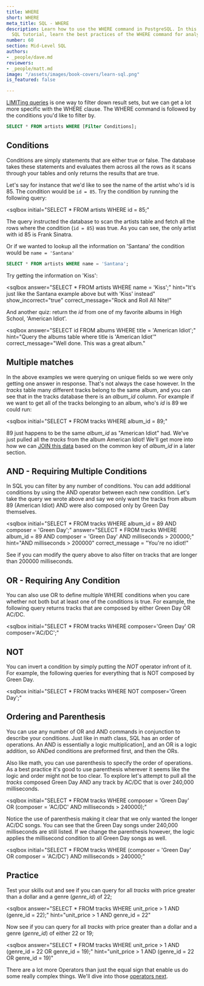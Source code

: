 ```yaml
---
title: WHERE
short: WHERE
meta_title: SQL - WHERE
description: Learn how to use the WHERE command in PostgreSQL. In this interactive
  SQL tutorial, learn the best practices of the WHERE command for analysis and exploration.
number: 60
section: Mid-Level SQL
authors:
- _people/dave.md
reviewers:
- _people/matt.md
image: "/assets/images/book-covers/learn-sql.png"
is_featured: false

---
```

[LIMITing queries](../limit/) is one way to filter down result sets, but we can get a lot more specific with the WHERE clause.  The WHERE command is followed by the conditions you'd like to filter by.

```sql
SELECT * FROM artists WHERE [Filter Conditions];
```

## Conditions

Conditions are simply statements that are either true or false.  The database takes these statements and evaluates them across all the rows as it scans through your tables and only returns the results that are true.

Let's say for instance that we'd like to see the name of the artist who's id is 85.  The condition would be `id = 85`.  Try the condition by running the following query:

<sqlbox
initial="SELECT * FROM artists WHERE id = 85;"

> </sqlbox>

The query instructed the database to scan the artists table and fetch all the rows where the condition (`id = 85`) was true.  As you can see, the only artist with id 85 is Frank Sinatra.

Or if we wanted to lookup all the information on 'Santana' the condition would be `name = 'Santana'`

```sql
SELECT * FROM artists WHERE name = 'Santana';
```

Try getting the information on 'Kiss':

<sqlbox
answer="SELECT * FROM artists WHERE name = 'Kiss';"
hint="It's just like the Santana example above but with 'Kiss' instead"
show_incorrect="true"
correct_message="Rock and Roll All Nite!"

> </sqlbox>

And another quiz: return the _id_ from one of my favorite albums in High School, 'American Idiot'.

<sqlbox
answer="SELECT id FROM albums WHERE title = 'American Idiot';"
hint="Query the albums table where title is 'American Idiot'"
correct_message="Well done.  This was a great album."

> </sqlbox>

## Multiple matches

In the above examples we were querying on unique fields so we were only getting one answer in response.  That's not always the case however.  In the _tracks_ table many different tracks belong to the same album, and you can see that in the tracks database there is an _album_id_ column.  For example if we want to get all of the tracks belonging to an album, who's _id_ is 89 we could run:

<sqlbox
initial="SELECT * FROM tracks WHERE album_id = 89;"

> </sqlbox>

89 just happens to be the same _album_id_ as "American Idiot" had.  We've just pulled all the _tracks_ from the album American Idiot!  We'll get more into how we can [JOIN this data](/learn-sql/joins/) based on the common key of _album_id_ in a later section.

## AND - Requiring Multiple Conditions

In SQL you can filter by any number of conditions.  You can add additional conditions by using the AND operator between each new condition.  Let's take the query we wrote above and say we only want the tracks from album 89 (American Idiot) AND were also composed only by Green Day themselves.

<sqlbox
initial="SELECT * FROM tracks WHERE album_id = 89 AND composer = 'Green Day';"
answer="SELECT * FROM tracks WHERE album_id = 89 AND composer = 'Green Day' AND milliseconds > 200000;"
hint="AND milliseconds > 200000"
correct_message = "You're no idiot!"

> </sqlbox>

See if you can modify the query above to also filter on tracks that are longer than 200000 milliseconds.

## OR - Requiring Any Condition

You can also use OR to define multiple WHERE conditions when you care whether not both but at least one of the conditions is true.  For example, the following query returns tracks that are composed by either Green Day OR AC/DC.

<sqlbox
initial="SELECT * FROM tracks WHERE composer='Green Day' OR composer='AC/DC';"

> </sqlbox>

## NOT

You can invert a condition by simply putting the _NOT_ operator infront of it.  For example, the following queries for everything that is NOT composed by Green Day.

<sqlbox
initial="SELECT * FROM tracks WHERE NOT composer='Green Day';"

> </sqlbox>

## Ordering and Parenthesis

You can use any number of OR and AND commands in conjunction to describe your conditions.  Just like in math class, SQL has an order of operations.  An AND is essentially a logic multiplication\], and an OR is a logic addition, so ANDed conditions are preformed first, and then the ORs.

Also like math, you can use parenthesis to specify the order of operations.  As a best practice it's good to use parenthesis wherever it seems like the logic and order might not be too clear.  To explore let's attempt to pull all the _tracks_ composed Green Day AND any track by AC/DC that is over 240,000 milliseconds.

<sqlbox
initial="SELECT * FROM tracks WHERE composer = 'Green Day' OR (composer = 'AC/DC' AND milliseconds > 240000);"

> </sqlbox>

Notice the use of parenthesis making it clear that we only wanted the longer AC/DC songs.  You can see that the Green Day songs under 240,000 milliseconds are still listed.  If we change the parenthesis however, the logic applies the millisecond condition to all Green Day songs as well.

<sqlbox
initial="SELECT * FROM tracks WHERE (composer = 'Green Day' OR composer = 'AC/DC') AND milliseconds > 240000;"

> </sqlbox>

## Practice

Test your skills out and see if you can query for all _tracks_ with price greater than a dollar and a genre (_genre_id_) of  22;

<sqlbox
answer="SELECT * FROM tracks WHERE unit_price > 1 AND (genre_id = 22);"
hint="unit_price > 1 AND genre_id = 22"

> </sqlbox>

Now see if you can query for all _tracks_ with price greater than a dollar and a genre (_genre_id_) of either 22 or 19;

<sqlbox
answer="SELECT * FROM tracks WHERE unit_price > 1 AND (genre_id = 22 OR genre_id = 19);"
hint="unit_price > 1 AND (genre_id = 22 OR genre_id = 19)"

> </sqlbox>

There are a lot more Operators than just the equal sign that enable us do some really complex things.  We'll dive into those [operators next](../operators/).